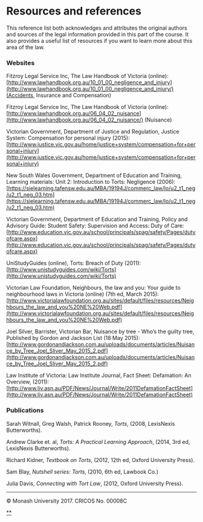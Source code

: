 # Resources and references

This reference list both acknowledges and attributes the original authors and sources of the legal information provided in this part of the course. It also provides a useful list of resources if you want to learn more about this area of the law.

### Websites

Fitzroy Legal Service Inc, The Law Handbook of Victoria (online): [http://www.lawhandbook.org.au/10_01_00_negligence_and_injury](http://www.lawhandbook.org.au/10_01_00_negligence_and_injury/)(Accidents, Insurance and Compensation)

Fitzroy Legal Service Inc, The Law Handbook of Victoria (online): [http://www.lawhandbook.org.au/06_04_02_nuisance](http://www.lawhandbook.org.au/06_04_02_nuisance/) (Nuisance)

Victorian Government, Department of Justice and Regulation, Justice System: Compensation for personal injury (2015): [http://www.justice.vic.gov.au/home/justice+system/compensation+for+personal+injury](http://www.justice.vic.gov.au/home/justice+system/compensation+for+personal+injury)

New South Wales Government, Department of Education and Training, Learning materials: Unit 2: Introduction to Torts: Negligence (2006): [https://sielearning.tafensw.edu.au/MBA/19194J/commerc_law/lo/u2_t1_neg/u2_t1_neg_03.htm](https://sielearning.tafensw.edu.au/MBA/19194J/commerc_law/lo/u2_t1_neg/u2_t1_neg_03.htm)

Victorian Government, Department of Education and Training, Policy and Advisory Guide: Student Safety: Supervision and Access: Duty of Care: [http://www.education.vic.gov.au/school/principals/spag/safety/Pages/dutyofcare.aspx](http://www.education.vic.gov.au/school/principals/spag/safety/Pages/dutyofcare.aspx)

UniStudyGuides (online), Torts: Breach of Duty (2011): [http://www.unistudyguides.com/wiki/Torts](http://www.unistudyguides.com/wiki/Torts)

Victorian Law Foundation, Neighbours, the law and you: Your guide to neighbourhood laws in Victoria (online) (7th ed, March 2015): [http://www.victorialawfoundation.org.au/sites/default/files/resources/Neighbours_the_law_and_you%20NE%20Web.pdf](http://www.victorialawfoundation.org.au/sites/default/files/resources/Neighbours_the_law_and_you%20NE%20Web.pdf)

Joel Silver, Barrister, Victorian Bar, Nuisance by tree - Who’s the guilty tree, Published by Gordon and Jackson List (18 May 2015): [http://www.gordonandjackson.com.au/uploads/documents/articles/Nuisance_by_Tree_Joel_Sliver_May_2015_2.pdf](http://www.gordonandjackson.com.au/uploads/documents/articles/Nuisance_by_Tree_Joel_Sliver_May_2015_2.pdf)

Law Institute of Victoria: Law Institute Journal, Fact Sheet: Defamation: An Overview, (2011): [http://www.liv.asn.au/PDF/News/Journal/Write/2011DefamationFactSheet](http://www.liv.asn.au/PDF/News/Journal/Write/2011DefamationFactSheet)

### Publications

Sarah Witnall, Greg Walsh, Patrick Rooney, *Torts*, (2008, LexisNexis Butterworths).

Andrew Clarke et. al, *Torts: A Practical Learning Approach*, (2014, 3rd ed, LexisNexis Butterworths).

Richard Kidner, *Textbook on Torts*, (2012, 12th ed, Oxford University Press).

Sam Blay, *Nutshell series: Torts*, (2010, 6th ed, Lawbook Co.)

Julia Davis, *Connecting with Tort Law*, (2012, Oxford University Press).

------

© Monash University 2017. CRICOS No. 00008C

[**](https://www.futurelearn.com/courses/law-for-non-lawyers/3/steps/177773#fl-comments)